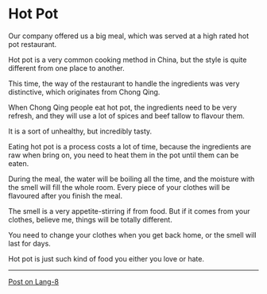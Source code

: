 
# Hot Pot

Our company offered us a big meal, which was served at a high rated hot pot restaurant.

Hot pot is a very common cooking method in China, but the style is quite different from one place to another.

This time, the way of the restaurant to handle the ingredients was very distinctive, which originates from Chong Qing.

When Chong Qing people eat hot pot, the ingredients need to be very refresh, and they will use a lot of spices and beef tallow to flavour them.

It is a sort of unhealthy, but incredibly tasty.

Eating hot pot is a process costs a lot of time, because the ingredients are raw when bring on, you need to heat them in the pot until them can be eaten.

During the meal, the water will be boiling all the time, and the moisture with the smell will fill the whole room. Every piece of your clothes will be flavoured after you finish the meal.

The smell is a very appetite-stirring if from food. But if it comes from your clothes, believe me, things will be totally different.

You need to change your clothes when you get back home, or the smell will last for days.

Hot pot is just such kind of food you either you love or hate.

---

[Post on Lang-8](http://lang-8.com/1358180/journals/256816476866352678537711134318583907374)
